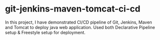 # git-jenkins-maven-tomcat-ci-cd

In this project, I have demonstrated CI/CD pipeline of Git, Jenkins, Maven and Tomcat to deploy java web application.
Used both Declarative Pipeline setup & Freestyle setup for deployment.
